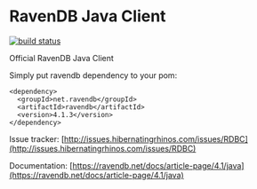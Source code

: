 # RavenDB Java Client

[![build status](https://travis-ci.org/ravendb/ravendb-jvm-client.svg?branch=v4.1)](https://travis-ci.org/ravendb/ravendb-jvm-client)

Official RavenDB Java Client

Simply put ravendb dependency to your pom:

```
<dependency>
  <groupId>net.ravendb</groupId>
  <artifactId>ravendb</artifactId>
  <version>4.1.3</version>
</dependency>
```


Issue tracker: [http://issues.hibernatingrhinos.com/issues/RDBC](http://issues.hibernatingrhinos.com/issues/RDBC)

Documentation: [https://ravendb.net/docs/article-page/4.1/java](https://ravendb.net/docs/article-page/4.1/java)